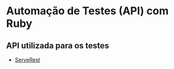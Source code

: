 # Automação de Testes (API) com Ruby

## API utilizada para os testes

* [ServeRest](https://serverest.dev/)